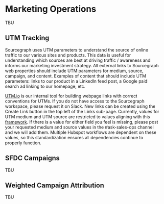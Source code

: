 # Marketing Operations

TBU

## UTM Tracking

Sourcegraph uses UTM parameters to understand the source of online traffic to our various sites and products. This data is useful for understanding which sources are best at driving traffic / awareness and informs our marketing investment strategy. All external links to Sourcegraph web properties should include UTM parameters for medium, source, campaign, and content. Examples of content that should include UTM parameters: links to our product in a LinkedIn feed post, a Google paid search ad linking to our homepage, etc.

[UTM.io](utm.io) is our internal tool for building webpage links with correct conventions for UTMs. If you do not have access to the Sourcegraph workspace, please request it on Slack. New links can be created using the Create Link button in the top left of the Links sub-page. Currently, values for UTM medium and UTM source are restricted to values aligning with this [framework](https://docs.google.com/spreadsheets/d/1xKusTq98rHWtv1N_5t4FhF-f7OAXnH3GXj9zloA7P9k/edit#gid=435040517). If there is a value for either field you feel is missing, please post your requested medium and source values in the #ask-sales-ops channel and we will add them. Multiple Hubspot workflows are dependent on these values, so this standardization ensures all dependencies continue to properly function.      

## SFDC Campaigns

TBU

## Weighted Campaign Attribution

TBU
